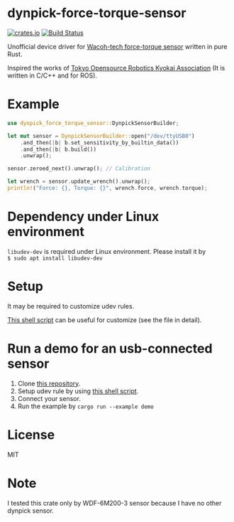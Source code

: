 # dynpick-force-torque-sensor
[![crates.io](https://img.shields.io/crates/v/dynpick-force-torque-sensor.svg)](https://crates.io/crates/dynpick-force-torque-sensor)
[![Build Status](https://travis-ci.org/Amelia10007/dynpick-force-torque-sensor-rs.svg?branch=master)](https://travis-ci.org/Amelia10007/dynpick-force-torque-sensor-rs)

Unofficial device driver for [Wacoh-tech force-torque sensor](https://wacoh-tech.com/en/products/dynpick/) written in pure Rust.

Inspired the works of [Tokyo Opensource Robotics Kyokai Association](https://github.com/tork-a/dynpick_driver) (It is written in C/C++ and for ROS).

# Example
```rust
use dynpick_force_torque_sensor::DynpickSensorBuilder;

let mut sensor = DynpickSensorBuilder::open("/dev/ttyUSB0")
    .and_then(|b| b.set_sensitivity_by_builtin_data())
    .and_then(|b| b.build())
    .unwrap();

sensor.zeroed_next().unwrap(); // Calibration

let wrench = sensor.update_wrench().unwrap();
println!("Force: {}, Torque: {}", wrench.force, wrench.torque);
```

# Dependency under Linux environment
`libudev-dev` is required under Linux environment. Please install it by  
`$ sudo apt install libudev-dev`

# Setup
It may be required to customize udev rules.

[This shell script](https://github.com/Amelia10007/dynpick-force-torque-sensor-rs/blob/master/examples/setup_udev_rule.sh) can be useful for customize (see the file in detail).

# Run a demo for an usb-connected sensor
1. Clone [this repository](https://github.com/Amelia10007/dynpick-force-torque-sensor-rs).
1. Setup udev rule by using [this shell script](https://github.com/Amelia10007/dynpick-force-torque-sensor-rs/blob/master/examples/setup_udev_rule.sh).
1. Connect your sensor.
1. Run the example by ```cargo run --example demo```

# License
MIT

# Note
I tested this crate only by WDF-6M200-3 sensor because I have no other dynpick sensor.
